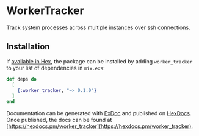 # WorkerTracker

Track system processes across multiple instances over ssh connections.

## Installation

If [available in Hex](https://hex.pm/docs/publish), the package can be installed
by adding `worker_tracker` to your list of dependencies in `mix.exs`:

```elixir
def deps do
  [
    {:worker_tracker, "~> 0.1.0"}
  ]
end
```

Documentation can be generated with [ExDoc](https://github.com/elixir-lang/ex_doc)
and published on [HexDocs](https://hexdocs.pm). Once published, the docs can
be found at [https://hexdocs.pm/worker_tracker](https://hexdocs.pm/worker_tracker).

